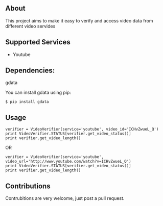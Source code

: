 ## About

This project aims to make it easy to verify and access video data from different video servides


## Supported Services

* Youtube

## Dependencies:

gdata

You can install gdata using pip:
```
$ pip install gdata
```

## Usage
```
verifier = VideoVerifier(service='youtube', video_id='ICHvZwueL_Q')
print VideoVerifier.STATUS[verifier.get_video_status()]
print verifier.get_video_length()
```

OR

```
verifier = VideoVerifier(service='youtube', video_url='http://www.youtube.com/watch?v=ICHvZwueL_Q')
print VideoVerifier.STATUS[verifier.get_video_status()]
print verifier.get_video_length()
```

## Contributions

Contrubitions are very welcome, just post a pull request.